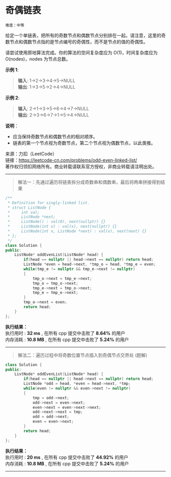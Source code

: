 # 奇偶链表 #  
`难度：中等` 

给定一个单链表，把所有的奇数节点和偶数节点分别排在一起。请注意，这里的奇数节点和偶数节点指的是节点编号的奇偶性，而不是节点的值的奇偶性。  

请尝试使用原地算法完成。你的算法的空间复杂度应为 O(1)，时间复杂度应为 O(nodes)，nodes 为节点总数。  

**示例 1**:  
>**输入**: 1->2->3->4->5->NULL  
>**输出**: 1->3->5->2->4->NULL  

**示例 2**:  
>**输入**: 2->1->3->5->6->4->7->NULL  
>**输出**: 2->3->6->7->1->5->4->NULL  

**说明**：  
- 应当保持奇数节点和偶数节点的相对顺序。  
- 链表的第一个节点视为奇数节点，第二个节点视为偶数节点，以此类推。  

来源：力扣（LeetCode）  
链接：https://leetcode-cn.com/problems/odd-even-linked-list/  
著作权归领扣网络所有。商业转载请联系官方授权，非商业转载请注明出处。  

---  
>解法一：先通过遍历将链表拆分成奇数串和偶数串，最后将两串拼接得到结果  

```C++  
/**
 * Definition for singly-linked list.
 * struct ListNode {
 *     int val;
 *     ListNode *next;
 *     ListNode() : val(0), next(nullptr) {}
 *     ListNode(int x) : val(x), next(nullptr) {}
 *     ListNode(int x, ListNode *next) : val(x), next(next) {}
 * };
 */
class Solution {
public:
    ListNode* oddEvenList(ListNode* head) {
        if(head == nullptr || head->next == nullptr) return head;
        ListNode *even = head->next, *tmp_o = head, *tmp_e = even;
        while(tmp_e != nullptr && tmp_e->next != nullptr)
        {
            tmp_o->next = tmp_e->next;
            tmp_o = tmp_o->next;
            tmp_e->next = tmp_o->next;
            tmp_e = tmp_e->next;
        }
        tmp_o->next = even;
        return head;
    }
};
```  

**执行结果：**  
执行用时 : **32 ms** , 在所有 cpp 提交中击败了 **8.64%** 的用户  
内存消耗 : **10.8 MB** , 在所有 cpp 提交中击败了 **5.24%** 的用户  

---  
>解法二：遍历过程中将奇数位置节点插入到奇偶节点交界处 (题解)  

```C++  
class Solution {
public:
    ListNode* oddEvenList(ListNode* head) {
        if(head == nullptr || head->next == nullptr) return head;
        ListNode *odd = head, *even = head->next, *tmp;
        while(even != nullptr && even->next != nullptr)
        {
            tmp = odd->next;
            odd->next = even->next;
            even->next = even->next->next;
            odd->next->next = tmp;
            odd = odd->next;
            even = even->next;
        }
        return head;
    }
};
```  

**执行结果：**  
执行用时 : **20 ms** , 在所有 cpp 提交中击败了 **44.92%** 的用户  
内存消耗 : **10.8 MB** , 在所有 cpp 提交中击败了 **5.24%** 的用户  

---  